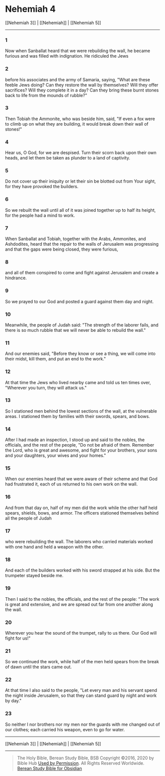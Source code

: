 # Nehemiah 4

[[Nehemiah 3]] | [[Nehemiah]] | [[Nehemiah 5]]

---

### 1
Now when Sanballat heard that we were rebuilding the wall, he became furious and was filled with indignation. He ridiculed the Jews

### 2
before his associates and the army of Samaria, saying, "What are these feeble Jews doing? Can they restore the wall by themselves? Will they offer sacrifices? Will they complete it in a day? Can they bring these burnt stones back to life from the mounds of rubble?"

### 3
Then Tobiah the Ammonite, who was beside him, said, "If even a fox were to climb up on what they are building, it would break down their wall of stones!"

### 4
Hear us, O God, for we are despised. Turn their scorn back upon their own heads, and let them be taken as plunder to a land of captivity.

### 5
Do not cover up their iniquity or let their sin be blotted out from Your sight, for they have provoked the builders.

### 6
So we rebuilt the wall until all of it was joined together up to half its height, for the people had a mind to work.

### 7
When Sanballat and Tobiah, together with the Arabs, Ammonites, and Ashdodites, heard that the repair to the walls of Jerusalem was progressing and that the gaps were being closed, they were furious,

### 8
and all of them conspired to come and fight against Jerusalem and create a hindrance.

### 9
So we prayed to our God and posted a guard against them day and night.

### 10
Meanwhile, the people of Judah said: "The strength of the laborer fails, and there is so much rubble that we will never be able to rebuild the wall."

### 11
And our enemies said, "Before they know or see a thing, we will come into their midst, kill them, and put an end to the work."

### 12
At that time the Jews who lived nearby came and told us ten times over, "Wherever you turn, they will attack us."

### 13
So I stationed men behind the lowest sections of the wall, at the vulnerable areas. I stationed them by families with their swords, spears, and bows.

### 14
After I had made an inspection, I stood up and said to the nobles, the officials, and the rest of the people, "Do not be afraid of them. Remember the Lord, who is great and awesome, and fight for your brothers, your sons and your daughters, your wives and your homes."

### 15
When our enemies heard that we were aware of their scheme and that God had frustrated it, each of us returned to his own work on the wall.

### 16
And from that day on, half of my men did the work while the other half held spears, shields, bows, and armor. The officers stationed themselves behind all the people of Judah

### 17
who were rebuilding the wall. The laborers who carried materials worked with one hand and held a weapon with the other.

### 18
And each of the builders worked with his sword strapped at his side. But the trumpeter stayed beside me.

### 19
Then I said to the nobles, the officials, and the rest of the people: "The work is great and extensive, and we are spread out far from one another along the wall.

### 20
Wherever you hear the sound of the trumpet, rally to us there. Our God will fight for us!"

### 21
So we continued the work, while half of the men held spears from the break of dawn until the stars came out.

### 22
At that time I also said to the people, "Let every man and his servant spend the night inside Jerusalem, so that they can stand guard by night and work by day."

### 23
So neither I nor brothers nor my men nor the guards with me changed out of our clothes; each carried his weapon, even to go for water.

---

[[Nehemiah 3]] | [[Nehemiah]] | [[Nehemiah 5]]

---

> The Holy Bible, Berean Study Bible, BSB
> Copyright &copy;2016, 2020 by Bible Hub
> [Used by Permission](https://berean.bible/terms.htm). All Rights Reserved Worldwide.
> [Berean Study Bible for Obsidian](https://github.com/gapmiss/berean-study-bible-for-obsidian)</small>

